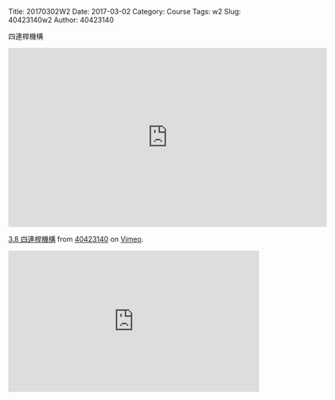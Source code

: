 Title: 20170302W2
Date: 2017-03-02
Category: Course
Tags: w2
Slug: 40423140w2
Author: 40423140

四連桿機構

<!-- PELICAN_END_SUMMARY -->

<iframe src="https://player.vimeo.com/video/207446283" width="640" height="360" frameborder="0" webkitallowfullscreen mozallowfullscreen allowfullscreen></iframe>
<p><a href="https://vimeo.com/207446283">3.8 四連桿機構</a> from <a href="https://vimeo.com/user46449861">40423140</a> on <a href="https://vimeo.com">Vimeo</a>.</p>


<div style="position:relative;height:0;padding-bottom:56.25%"><iframe src="https://www.youtube.com/embed/6gfwbVn0xSA?ecver=2" width="640" height="360" frameborder="0" style="position:absolute;width:100%;height:100%;left:0" allowfullscreen></iframe></div>



